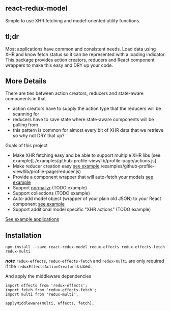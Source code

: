 react-redux-model
----------------
Simple to use XHR fetching and model-oriented utility functions.

## tl;dr
Most applications have common and consistent needs.  Load data using XHR and know fetch status so it can be represented with a loading indicator.  This package provides action creators, reducers and React component wrappers to make this easy and DRY up your code.

## More Details
There are ties between action creators, reducers and state-aware components in that

* action creators have to supply the action type that the reducers will be scanning for
* reducers have to save state where state-aware components will be pulling from
* this pattern is common for almost every bit of XHR data that we retrieve so why not DRY that up?

Goals of this project

* Make XHR fetching easy and be able to support multiple XHR libs (see example)[./examples/github-profile-view/lib/profile-page/actions.js]
* Make reducer creation easy [see example]()./examples/github-profile-view/lib/profile-page/reducer.js)
* Provide a component wrapper that will auto-fetch your models [see example](./examples/github-profile-view/lib/profile-page/index.js#L26)
* Support [normalizr](https://github.com/paularmstrong/normalizr) (TODO example)
* Support collections (TODO example)
* Auto-add model object (wrapper of your plain old JSON) to your React component [see example](./examples/github-profile-view/lib/profile-page/profile-page.js#L28)
* Support additional model specific "XHR actions" (TODO example)

[See example applications](./examples)

## Installation
```
npm install --save react-redux-model redux-effects redux-effects-fetch redux-multi
```
***note*** `redux-effects`, `redux-effects-fetch` and `redux-multi` are only required if the `reduxEffectsActionCreator` is used.

And apply the middleware dependencies
```
import effects from 'redux-effects';
import fetch from 'redux-effects-fetch';
import multi from 'redux-multi';

applyMiddleware(multi, effects, fetch);
```
